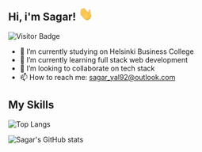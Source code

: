 ## Hi, i'm Sagar! <img src="https://github.com/sagar-aryal/sagar-aryal/blob/main/Images/Hi.gif" width="29px">
![Visitor Badge](https://visitor-badge.laobi.icu/badge?page_id=sagar-aryal)

- 🔭 I’m currently studying on Helsinki Business College
- 🌱 I’m currently learning full stack web development
- 👯 I’m looking to collaborate on tech stack
- 📫 How to reach me: sagar_yal92@outlook.com

## My Skills

![Top Langs ](https://github-readme-stats.vercel.app/api/top-langs/?username=sagar-aryal&hide=TeX&layout=compact&theme=dark&title_color=2d81e2&text_color=fff)

![Sagar's GitHub stats](https://github-readme-stats.vercel.app/api?username=sagar-aryal&show_icons=true&theme=dark&title_color=2d81e2&text_color=fff&icon_color=ffff00)

